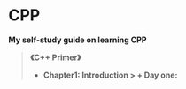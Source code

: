 # CPP
**My self-study guide on learning CPP**<br>
> <strong> 《C++ Primer》
> + Chapter1: Introduction
    > + Day one: 
